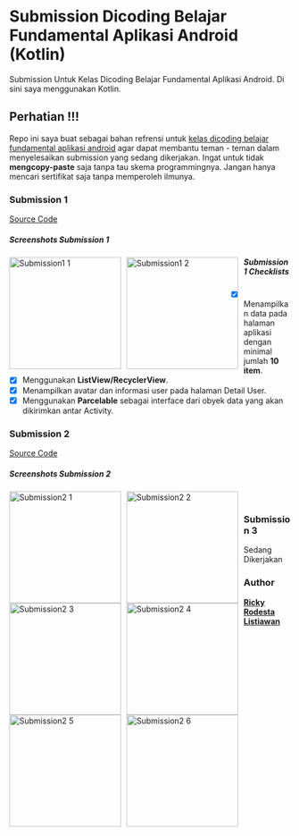﻿# Submission Dicoding Belajar Fundamental Aplikasi Android (Kotlin)
Submission Untuk Kelas Dicoding Belajar Fundamental Aplikasi Android. Di sini saya menggunakan Kotlin.

## Perhatian !!!
Repo ini saya buat sebagai bahan refrensi untuk  [kelas dicoding belajar fundamental aplikasi android](https://www.dicoding.com/academies/14) agar dapat membantu teman - teman dalam menyelesaikan submission yang sedang dikerjakan. Ingat untuk tidak <strong>mengcopy-paste</strong> saja tanpa tau skema programmingnya. Jangan hanya mencari sertifikat saja tanpa memperoleh ilmunya.

### Submission 1
[Source Code](https://github.com/rodesta2212/Submission_Dicoding_Belajar-Fundamental-Aplikasi-Android/tree/master/RodestaDicodingSubmission1)

##### Screenshots Submission 1
<img src="https://github.com/rodesta2212/Submission_Dicoding_Belajar-Fundamental-Aplikasi-Android/blob/master/screenshot/submission1_1.png"
     alt="Submission1 1"
     style="float: left; margin-right: 10px;"
     width="200" /> 
<img src="https://github.com/rodesta2212/Submission_Dicoding_Belajar-Fundamental-Aplikasi-Android/blob/master/screenshot/submission1_2.png"
     alt="Submission1 2"
     style="float: left; margin-right: 10px;"
     width="200" />
     
##### Submission 1 Checklists
- [x] Menampilkan data pada halaman aplikasi dengan minimal jumlah <strong>10 item</strong>.
- [x] Menggunakan <strong>ListView/RecyclerView</strong>.
- [x] Menampilkan avatar dan informasi user pada halaman </strong>Detail User</strong>.
- [x] Menggunakan <strong>Parcelable</strong> sebagai interface dari obyek data yang akan dikirimkan antar Activity.

### Submission 2
[Source Code](https://github.com/rodesta2212/Submission_Dicoding_Belajar-Fundamental-Aplikasi-Android/tree/master/RodestaDicodingSubmission2)

##### Screenshots Submission 2
<img src="https://github.com/rodesta2212/Submission_Dicoding_Belajar-Fundamental-Aplikasi-Android/blob/master/screenshot/submission2_1.png"
     alt="Submission2 1"
     style="float: left; margin-right: 10px;"
     width="200" />
<img src="https://github.com/rodesta2212/Submission_Dicoding_Belajar-Fundamental-Aplikasi-Android/blob/master/screenshot/submission2_2.png"
     alt="Submission2 2"
     style="float: left; margin-right: 10px;"
     width="200" />
 <img src="https://github.com/rodesta2212/Submission_Dicoding_Belajar-Fundamental-Aplikasi-Android/blob/master/screenshot/submission2_3.png"
     alt="Submission2 3"
     style="float: left; margin-right: 10px;"
     width="200" />
<img src="https://github.com/rodesta2212/Submission_Dicoding_Belajar-Fundamental-Aplikasi-Android/blob/master/screenshot/submission2_4.png"
     alt="Submission2 4"
     style="float: left; margin-right: 10px;"
     width="200" />	 
<img src="https://github.com/rodesta2212/Submission_Dicoding_Belajar-Fundamental-Aplikasi-Android/blob/master/screenshot/submission2_5.png"
     alt="Submission2 5"
     style="float: left; margin-right: 10px;"
     width="200" />
<img src="https://github.com/rodesta2212/Submission_Dicoding_Belajar-Fundamental-Aplikasi-Android/blob/master/screenshot/submission2_6.png"
     alt="Submission2 6"
     style="float: left; margin-right: 10px;"
     width="200" />
     
### Submission 3
Sedang Dikerjakan

### Author
<strong>[Ricky Rodesta Listiawan](https://github.com/rodesta2212)</strong>
